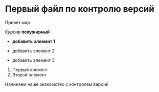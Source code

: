 # Первый файл по контролю версий

Привет мир

*Курсив*
**полужирный**

* **добавить элемент 1**

* добавить элемент 2

* добавить элемент 3

1. Первый элемент
2. Второй элемент

Начинаем наше знакомство с контролем версий